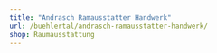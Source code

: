 ```yaml
---
title: "Andrasch Ramausstatter Handwerk"
url: /buehlertal/andrasch-ramausstatter-handwerk/
shop: Raumausstattung
---
```

